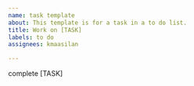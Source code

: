 ```yaml
---
name: task template
about: This template is for a task in a to do list.
title: Work on [TASK]
labels: to do
assignees: kmaasilan

---
```


complete [TASK]

